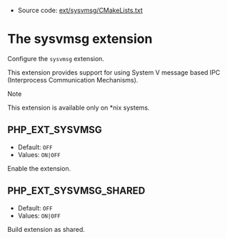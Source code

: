 <!-- This is auto-generated file. -->
* Source code: [ext/sysvmsg/CMakeLists.txt](https://github.com/petk/php-build-system/blob/master/cmake/ext/sysvmsg/CMakeLists.txt)

# The sysvmsg extension

Configure the `sysvmsg` extension.

This extension provides support for using System V message based IPC
(Interprocess Communication Mechanisms).

> [!NOTE]
> This extension is available only on \*nix systems.

## PHP_EXT_SYSVMSG

* Default: `OFF`
* Values: `ON|OFF`

Enable the extension.

## PHP_EXT_SYSVMSG_SHARED

* Default: `OFF`
* Values: `ON|OFF`

Build extension as shared.
